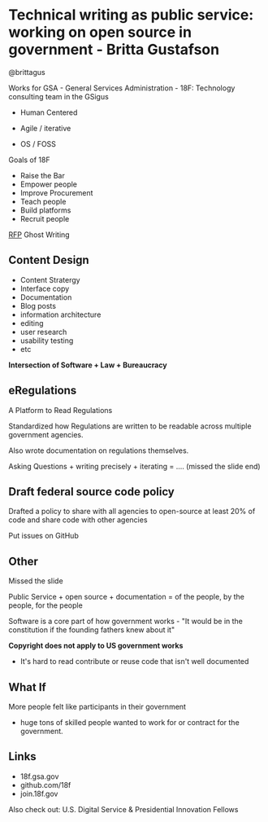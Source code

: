 # Technical writing as public service: working on open source in government - Britta Gustafson
@brittagus

Works for GSA - General Services Administration - 18F: Technology consulting team in the GSigus

 - Human Centered

 - Agile / iterative

 - OS / FOSS


Goals of 18F

 - Raise the Bar
 - Empower people
 - Improve Procurement
 - Teach people
 - Build platforms
 - Recruit people


[RFP](https://en.wikipedia.org/wiki/Request_for_proposal) Ghost Writing

## Content Design

 - Content Stratergy
 - Interface copy
 - Documentation
 - Blog posts
 - information architecture
 - editing
 - user research
 - usability testing
 - etc

**Intersection of Software + Law + Bureaucracy**

## eRegulations

A Platform to Read Regulations

Standardized how Regulations are written to be readable across multiple government agencies.

Also wrote documentation on regulations themselves.

Asking Questions + writing precisely + iterating = .... (missed the slide end)

## Draft federal source code policy

Drafted a policy to share with all agencies to open-source at least 20% of code and share code with other agencies

Put issues on GitHub

## Other

 Missed the slide


Public Service + open source + documentation = of the people, by the people, for the people

Software is a core part of how government works - "It would be in the constitution if the founding fathers knew about it"

**Copyright does not apply to US government works**

 - It's hard to read contribute or reuse code that isn't well documented


## What If

More people felt like participants in their government

+ huge tons of skilled people wanted to work for or contract for the government.



## Links

 - 18f.gsa.gov
 - github.com/18f
 - join.18f.gov

Also check out: U.S. Digital Service & Presidential Innovation Fellows
